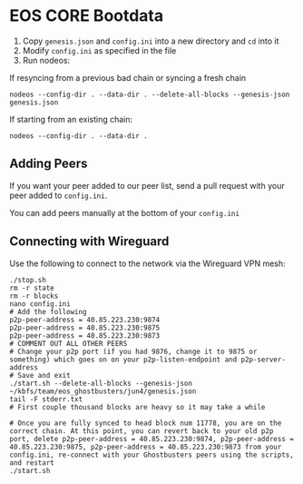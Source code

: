 # EOS CORE Bootdata

1. Copy `genesis.json` and `config.ini` into a new directory and `cd` into it
2. Modify `config.ini` as specified in the file
3. Run nodeos:

If resyncing from a previous bad chain or syncing a fresh chain

`nodeos --config-dir . --data-dir . --delete-all-blocks --genesis-json genesis.json`

If starting from an existing chain:

`nodeos --config-dir . --data-dir .`

## Adding Peers

If you want your peer added to our peer list, send a pull request with your peer added to `config.ini`. 

You can add peers manually at the bottom of your `config.ini`


## Connecting with Wireguard 

Use the following to connect to the network via the Wireguard VPN mesh:

```
./stop.sh
rm -r state
rm -r blocks
nano config.ini
# Add the following
p2p-peer-address = 40.85.223.230:9874
p2p-peer-address = 40.85.223.230:9875
p2p-peer-address = 40.85.223.230:9873
# COMMENT OUT ALL OTHER PEERS
# Change your p2p port (if you had 9876, change it to 9875 or something) which goes on on your p2p-listen-endpoint and p2p-server-address
# Save and exit
./start.sh --delete-all-blocks --genesis-json ~/kbfs/team/eos_ghostbusters/jun4/genesis.json
tail -F stderr.txt
# First couple thousand blocks are heavy so it may take a while

# Once you are fully synced to head block num 11778, you are on the correct chain. At this point, you can revert back to your old p2p port, delete p2p-peer-address = 40.85.223.230:9874, p2p-peer-address = 40.85.223.230:9875, p2p-peer-address = 40.85.223.230:9873 from your config.ini, re-connect with your Ghostbusters peers using the scripts, and restart
./start.sh
```
